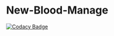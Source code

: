 # New-Blood-Manage

[![Codacy Badge](https://api.codacy.com/project/badge/Grade/5fa74fd0c9e1415d88218b05cf35a163)](https://app.codacy.com/gh/99002570/New-Blood-Manage?utm_source=github.com&utm_medium=referral&utm_content=99002570/New-Blood-Manage&utm_campaign=Badge_Grade)